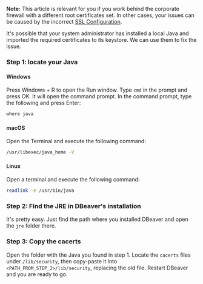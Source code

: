 **Note:** This article is relevant for you if you work behind the corporate firewall with a different root certificates set. In other cases, your issues can be caused by the incorrect [SSL Configuration](https://github.com/dbeaver/dbeaver/wiki/SSL-Configuration).

It's possible that your system administrator has installed a local Java and imported the required certificates to its keystore. We can use them to fix the issue.

### Step 1: locate your Java

#### Windows

Press Windows + R to open the Run window. Type `cmd` in the prompt and press OK. It will open the command prompt. In the command prompt, type the 
following and press Enter:

```cmd
where java
```

#### macOS 

Open the Terminal and execute the following command:

```zsh
/usr/libexec/java_home -V
```

#### Linux

Open a terminal and execute the following command:

```sh
readlink -e /usr/bin/java
```

### Step 2: Find the JRE in DBeaver's installation

It's pretty easy. Just find the path where you installed DBeaver and open the `jre` folder there.

### Step 3: Copy the cacerts

Open the folder with the Java you found in step 1. Locate the `cacerts` files under `/lib/security`, then copy-paste it into `<PATH_FROM_STEP_2>/lib/security`, replacing the old file. Restart DBeaver and you are ready to go.